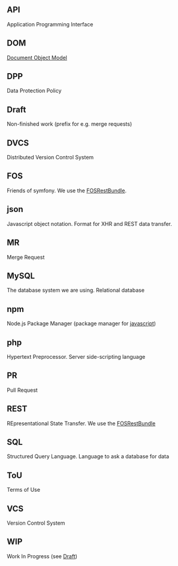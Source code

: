 
## API

Application Programming Interface

## DOM

[Document Object Model](https://en.wikipedia.org/wiki/Document_Object_Model)

## DPP

Data Protection Policy

## Draft

Non-finished work (prefix for e.g. merge requests)

## DVCS

Distributed Version Control System

## FOS

Friends of symfony. We use the [FOSRestBundle](https://symfony.com/doc/master/bundles/FOSRestBundle/index.html).

## json

Javascript object notation. Format for XHR and REST data transfer.

## MR

Merge Request

## MySQL

The database system we are using. Relational database

## npm

Node.js Package Manager (package manager for [javascript](./javascript))

## php

Hypertext Preprocessor. Server side-scripting language

## PR

Pull Request

## REST

REpresentational State Transfer. We use the [FOSRestBundle](https://symfony.com/doc/master/bundles/FOSRestBundle/index.html)

## SQL

Structured Query Language. Language to ask a database for data

## ToU

Terms of Use

## VCS

Version Control System

## WIP

Work In Progress (see [Draft](#draft))
